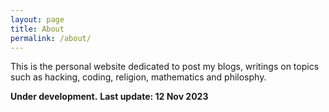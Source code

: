 ```yaml
---
layout: page
title: About
permalink: /about/
---
```


This is the personal website dedicated to post my blogs, writings on topics such as hacking, coding, religion, mathematics and philosphy.

**Under development.**
**Last update: 12 Nov 2023** 
